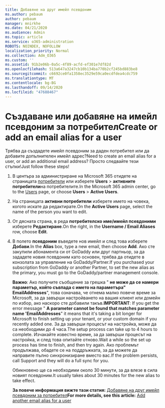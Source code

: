 ```yaml
---
title: Добавяне на друг имейл псевдоним
ms.author: pebaum
author: pebaum
manager: mnirkhe
ms.date: 04/21/2020
ms.audience: Admin
ms.topic: article
ms.service: o365-administration
ROBOTS: NOINDEX, NOFOLLOW
localization_priority: Normal
ms.collection: Adm_O365
ms.custom: ''
ms.assetid: 91b2e06b-0a5c-4f89-acfd-ef301e7df82d
ms.openlocfilehash: 513a647a3247cb10b134ba770b2cf245bd883be8
ms.sourcegitcommit: c6692ce0fa1358ec3529e59ca0ecdfdea4cdc759
ms.translationtype: MT
ms.contentlocale: bg-BG
ms.lasthandoff: 09/14/2020
ms.locfileid: "47688467"
---
```

# <a name="create-or-add-an-email-alias-for-a-user"></a><span data-ttu-id="97377-102">Създаване или добавяне на имейл псевдоним за потребител</span><span class="sxs-lookup"><span data-stu-id="97377-102">Create or add an email alias for a user</span></span>

<span data-ttu-id="97377-103">Трябва да създадете имейл псевдоним за даден потребител или да добавите допълнителен имейл адрес?</span><span class="sxs-lookup"><span data-stu-id="97377-103">Need to create an email alias for a user, or add an additional email address?</span></span> <span data-ttu-id="97377-104">Просто следвайте тези стъпки!</span><span class="sxs-lookup"><span data-stu-id="97377-104">Just follow these steps!</span></span>
  
1. <span data-ttu-id="97377-105">В центъра за администриране на Microsoft 365 отидете на страницата [потребители](https://go.microsoft.com/fwlink/p/?linkid=834822) или изберете **Users** \> **активните потребители**на потребителите.</span><span class="sxs-lookup"><span data-stu-id="97377-105">In the Microsoft 365 admin center, go to the [Users](https://go.microsoft.com/fwlink/p/?linkid=834822) page, or choose **Users** \> **Active Users**.</span></span>
    
2. <span data-ttu-id="97377-106">На страницата **активни потребители** изберете името на човека, когото искате да редактирате.</span><span class="sxs-lookup"><span data-stu-id="97377-106">On the **Active Users** page, select the name of the person you want to edit.</span></span> 
    
3. <span data-ttu-id="97377-107">От дясната страна, в реда **потребителско име/имейл псевдоними** изберете **Редактиране**.</span><span class="sxs-lookup"><span data-stu-id="97377-107">On the right, in the **Username / Email Aliases** row, choose **Edit**.</span></span>
    
4. <span data-ttu-id="97377-108">В полето **псевдоним** въведете нов имейл и след това изберете **Добави**.</span><span class="sxs-lookup"><span data-stu-id="97377-108">In the **Alias** box, type a new email, then choose **Add**.</span></span> <span data-ttu-id="97377-109">Ако сте закупили абонамента си от GoDaddy или друг партньор, за да зададете новия псевдоним като основен, трябва да отидете в конзолата за управление на GoDaddy/Partner.</span><span class="sxs-lookup"><span data-stu-id="97377-109">If you purchased your subscription from GoDaddy or another Partner, to set the new alias as the primary, you must go to the GoDaddy/partner management console.</span></span> 
    
    <span data-ttu-id="97377-110">**Важно**: Ако получите съобщение за грешка " **не може да се намери параметър, който съвпада с името на параметъра" EmailAddresses**", това означава, че отнема малко повече време за Microsoft, за да завърши настройването на вашия клиент или домейн по избор, ако наскоро сте добавили такъв.</span><span class="sxs-lookup"><span data-stu-id="97377-110">**IMPORTANT**: If you get the error message " **A parameter cannot be found that matches parameter name 'EmailAddresses**" it means that it's taking a bit longer for Microsoft to finish setting up your tenant, or your custom domain if you recently added one.</span></span> <span data-ttu-id="97377-111">За да завърши процесът на настройка, може да са необходими до 4 часа.</span><span class="sxs-lookup"><span data-stu-id="97377-111">The setup process can take up to 4 hours to complete.</span></span> <span data-ttu-id="97377-112">Изчакайте известно време, за да завърши процесът на настройка, и след това опитайте отново.</span><span class="sxs-lookup"><span data-stu-id="97377-112">Wait a while so the set up process has time to finish, and then try again.</span></span> <span data-ttu-id="97377-113">Ако проблемът продължава, обадете се на поддръжката, за да можете да направите пълно синхронизиране вместо вас.</span><span class="sxs-lookup"><span data-stu-id="97377-113">If the problem persists, call Support and they will do a full sync for you.</span></span>
    
    <span data-ttu-id="97377-114">Обикновено ще са необходими около 30 минути, за да влезе в сила новият псевдоним.</span><span class="sxs-lookup"><span data-stu-id="97377-114">It usually takes about 30 minutes for the new alias to take effect.</span></span>
    
    <span data-ttu-id="97377-115">**За повече информация вижте тази статия:** [Добавяне на друг имейл псевдоним за потребител](https://docs.microsoft.com/microsoft-365/admin/email/add-another-email-alias-for-a-user)</span><span class="sxs-lookup"><span data-stu-id="97377-115">**For more details, see this article:** [Add another email alias for a user](https://docs.microsoft.com/microsoft-365/admin/email/add-another-email-alias-for-a-user)</span></span>
    

